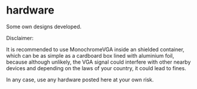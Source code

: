 # hardware
Some own designs developed.

Disclaimer:

It is recommended to use MonochromeVGA inside an shielded container, which can be as simple as a cardboard box lined with aluminium foil, because although unlikely, the VGA signal could interfere with other nearby devices and depending on the laws of your country, it could lead to fines.

In any case, use any hardware posted here at your own risk.
